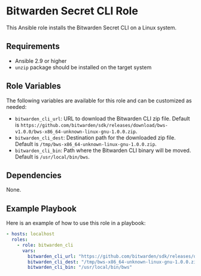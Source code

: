 Bitwarden Secret CLI Role
==========================

This Ansible role installs the Bitwarden Secret CLI on a Linux system.

Requirements
------------

- Ansible 2.9 or higher
- `unzip` package should be installed on the target system

Role Variables
--------------

The following variables are available for this role and can be customized as needed:

- `bitwarden_cli_url`: URL to download the Bitwarden CLI zip file. Default is `https://github.com/bitwarden/sdk/releases/download/bws-v1.0.0/bws-x86_64-unknown-linux-gnu-1.0.0.zip`.
- `bitwarden_cli_dest`: Destination path for the downloaded zip file. Default is `/tmp/bws-x86_64-unknown-linux-gnu-1.0.0.zip`.
- `bitwarden_cli_bin`: Path where the Bitwarden CLI binary will be moved. Default is `/usr/local/bin/bws`.

Dependencies
------------

None.

Example Playbook
----------------

Here is an example of how to use this role in a playbook:

```yaml
- hosts: localhost
  roles:
    - role: bitwarden_cli
      vars:
        bitwarden_cli_url: "https://github.com/bitwarden/sdk/releases/download/bws-v1.0.0/bws-x86_64-unknown-linux-gnu-1.0.0.zip"
        bitwarden_cli_dest: "/tmp/bws-x86_64-unknown-linux-gnu-1.0.0.zip"
        bitwarden_cli_bin: "/usr/local/bin/bws"
